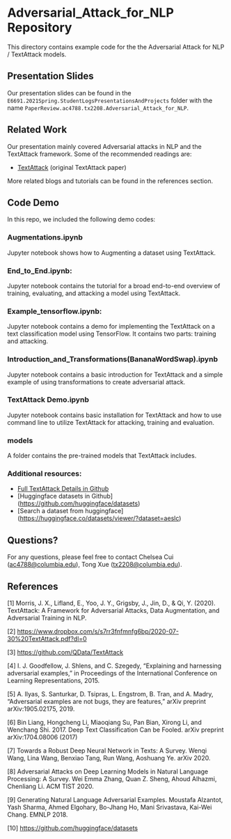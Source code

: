 # Adversarial_Attack_for_NLP Repository

This directory contains example code for the the Adversarial Attack for NLP / TextAttack models. 

## Presentation Slides
Our presentation slides can be found in the `E6691.2021Spring.StudentLogsPresentationsAndProjects` folder with the name `PaperReview.ac4788.tx2208.Adversarial_Attack_for_NLP`.

## Related Work
Our presentation mainly covered Adversarial attacks in NLP and the TextAttack framework. Some of the recommended readings are:

- [TextAttack](https://arxiv.org/pdf/2005.05909.pdf) (original TextAttack paper)

More related blogs and tutorials can be found in the references section.


## Code Demo

In this repo, we included the following demo codes:

### Augmentations.ipynb
Jupyter notebook shows how to Augmenting a dataset using TextAttack.

### End_to_End.ipynb: 
Jupyter notebook contains the tutorial for a broad end-to-end overview of training, evaluating, and attacking a model using TextAttack.

### Example_tensorflow.ipynb:
Jupyter notebook contains a demo for implementing the TextAttack on a text classification model using TensorFlow. It contains two parts: training and attacking.

### Introduction_and_Transformations(BananaWordSwap).ipynb
Jupyter notebook contains a basic introduction for TextAttack and a simple example of using transformations to create adversarial attack.

### TextAttack Demo.ipynb
Jupyter notebook contains basic installation for TextAttack and how to use command line to utilize TextAttack for attacking, training and evaluation. 

### models
A folder contains the pre-trained models that TextAttack includes. 

### Additional resources:

- [Full TextAttack Details in Github](https://github.com/QData/TextAttack)
- [Huggingface datasets in Github] (https://github.com/huggingface/datasets)
- [Search a dataset from huggingface] (https://huggingface.co/datasets/viewer/?dataset=aeslc)


## Questions?

For any questions, please feel free to contact Chelsea Cui (ac4788@columbia.edu), Tong Xue (tx2208@columbia.edu).

## References

[1] Morris, J. X., Lifland, E., Yoo, J. Y., Grigsby, J., Jin, D., & Qi, Y. (2020). TextAttack: A Framework for Adversarial Attacks, Data Augmentation, and Adversarial Training in NLP.

[2] https://www.dropbox.com/s/s7rr3fnfmnfg6bp/2020-07-30%20TextAttack.pdf?dl=0

[3] https://github.com/QData/TextAttack 

[4] I. J. Goodfellow, J. Shlens, and C. Szegedy, “Explaining and harnessing adversarial examples,” in Proceedings of the International Conference on Learning Representations, 2015.

[5] A. Ilyas, S. Santurkar, D. Tsipras, L. Engstrom, B. Tran, and A. Madry, “Adversarial examples are not bugs, they are features,” arXiv preprint arXiv:1905.02175, 2019.

[6] Bin Liang, Hongcheng Li, Miaoqiang Su, Pan Bian, Xirong Li, and Wenchang Shi. 2017. Deep Text Classification Can be Fooled. arXiv preprint arXiv:1704.08006 (2017)

[7] Towards a Robust Deep Neural Network in Texts: A Survey. Wenqi Wang, Lina Wang, Benxiao Tang, Run Wang, Aoshuang Ye. arXiv 2020. 

[8] Adversarial Attacks on Deep Learning Models in Natural Language Processing: A Survey. Wei Emma Zhang, Quan Z. Sheng, Ahoud Alhazmi, Chenliang Li. ACM TIST 2020.

[9] Generating Natural Language Adversarial Examples. Moustafa Alzantot, Yash Sharma, Ahmed Elgohary, Bo-Jhang Ho, Mani Srivastava, Kai-Wei Chang. EMNLP 2018. 

[10] https://github.com/huggingface/datasets

